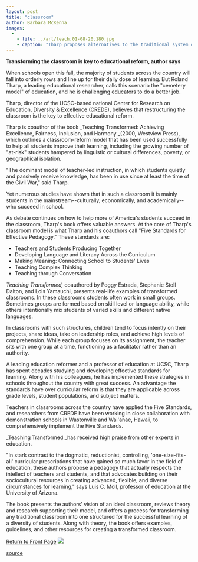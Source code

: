 ```yaml
---
layout: post
title: "classroom"
author: Barbara McKenna
images:
  -
    - file: ../art/teach.01-08-20.180.jpg
    - caption: "Tharp proposes alternatives to the traditional system of teacher-led instruction."
---
```


**Transforming the classroom is key to educational reform, author says**

When schools open this fall, the majority of students across the country will fall into orderly rows and line up for their daily dose of learning. But Roland Tharp, a leading educational researcher, calls this scenario the "cemetery model" of education, and he is challenging educators to do a better job.

  
Tharp, director of the UCSC-based national Center for Research on Education, Diversity & Excellence ([CREDE][1]), believes that restructuring the classroom is the key to effective educational reform.   
  
Tharp is coauthor of the book _Teaching Transformed: Achieving Excellence, Fairness, Inclusion, and Harmony _(2000, Westview Press), which outlines a classroom-reform model that has been used successfully to help all students improve their learning, including the growing number of "at-risk" students hampered by linguistic or cultural differences, poverty, or geographical isolation.  
  
"The dominant model of teacher-led instruction, in which students quietly and passively receive knowledge, has been in use since at least the time of the Civil War," said Tharp.  
  
Yet numerous studies have shown that in such a classroom it is mainly students in the mainstream--culturally, economically, and academically--who succeed in school.   
  
As debate continues on how to help more of America's students succeed in the classroom, Tharp's book offers valuable answers. At the core of Tharp's classroom model is what Tharp and his coauthors call "Five Standards for Effective Pedagogy." These standards are:

* Teachers and Students Producing Together
* Developing Language and Literacy Across the Curriculum
* Making Meaning: Connecting School to Students' Lives
* Teaching Complex Thinking
* Teaching through Conversation

  
_Teaching Transformed,_ coauthored by Peggy Estrada, Stephanie Stoll Dalton, and Lois Yamauchi, presents real-life examples of transformed classrooms. In these classrooms students often work in small groups. Sometimes groups are formed based on skill level or language ability, while others intentionally mix students of varied skills and different native languages.   
  
In classrooms with such structures, children tend to focus intently on their projects, share ideas, take on leadership roles, and achieve high levels of comprehension. While each group focuses on its assignment, the teacher sits with one group at a time, functioning as a facilitator rather than an authority.   
  
A leading education reformer and a professor of education at UCSC, Tharp has spent decades studying and developing effective standards for learning. Along with his colleagues, he has implemented these strategies in schools throughout the country with great success. An advantage the standards have over curricular reform is that they are applicable across grade levels, student populations, and subject matters.   
  
Teachers in classrooms across the country have applied the Five Standards, and researchers from CREDE have been working in close collaboration with demonstration schools in Wastonville and Wai'anae, Hawaii, to comprehensively implement the Five Standards.   
  
_Teaching Transformed _has received high praise from other experts in education.   
  
"In stark contrast to the dogmatic, reductionist, controlling, 'one-size-fits-all' curricular prescriptions that have gained so much favor in the field of education, these authors propose a pedagogy that actually respects the intellect of teachers and students, and that advocates building on their sociocultural resources in creating advanced, flexible, and diverse circumstances for learning," says Luis C. Moll, professor of education at the University of Arizona.  
  
The book presents the authors' vision of an ideal classroom, reviews theory and research supporting their model, and offers a process for transforming any traditional classroom into one structured for the successful learning of a diversity of students. Along with theory, the book offers examples, guidelines, and other resources for creating a transformed classroom.

  
[Return to Front Page][2] ![ ][3]

[1]: http://www.crede.ucsc.edu/
[2]: ../../index.html
[3]: ../../images/trans.gif

[source](http://www1.ucsc.edu/currents/01-02/08-20/classroom.html "Permalink to classroom")
